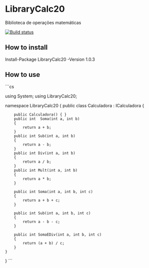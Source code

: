 # LibraryCalc20
Biblioteca de operações matemáticas

[![Build status](https://ci.appveyor.com/api/projects/status/7et2wx35ci0yfsy2/branch/master?svg=true)](https://ci.appveyor.com/project/Citrangulo/librarycalc20/branch/master)

## How to install
Install-Package LibraryCalc20 -Version 1.0.3

## How to use

´´´cs

using System;
using LibraryCalc20;

namespace LibraryCalc20
{
    public class Calculadora : ICalculadora
    {

        public Calculadora() { }
        public int  Soma(int a, int b)
        {
            return a + b;
        }
        public int Sub(int a, int b)
        {
            return a - b;
        }
        public int Div(int a, int b)
        {
            return a / b;
        }
        public int Mult(int a, int b)
        {
            return a * b;
        }

        public int Soma(int a, int b, int c)
        {
            return a + b + c;
        }

        public int Sub(int a, int b, int c)
        {
            return a - b - c;
        }

        public int SomaEDiv(int a, int b, int c)
        {
            return (a + b) / c;
        }
    }
}
´´´
